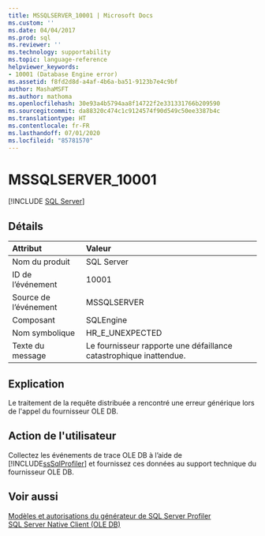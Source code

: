 ```yaml
---
title: MSSQLSERVER_10001 | Microsoft Docs
ms.custom: ''
ms.date: 04/04/2017
ms.prod: sql
ms.reviewer: ''
ms.technology: supportability
ms.topic: language-reference
helpviewer_keywords:
- 10001 (Database Engine error)
ms.assetid: f8fd2d8d-a4af-4b6a-ba51-9123b7e4c9bf
author: MashaMSFT
ms.author: mathoma
ms.openlocfilehash: 30e93a4b5794aa8f14722f2e331331766b209590
ms.sourcegitcommit: da88320c474c1c9124574f90d549c50ee3387b4c
ms.translationtype: HT
ms.contentlocale: fr-FR
ms.lasthandoff: 07/01/2020
ms.locfileid: "85781570"
---
```

# <a name="mssqlserver_10001"></a>MSSQLSERVER_10001
 [!INCLUDE [SQL Server](../../includes/applies-to-version/sqlserver.md)]
  
## <a name="details"></a>Détails  
  
| Attribut | Valeur |  
| :-------- | :---- |  
|Nom du produit|SQL Server|  
|ID de l’événement|10001|  
|Source de l’événement|MSSQLSERVER|  
|Composant|SQLEngine|  
|Nom symbolique|HR_E_UNEXPECTED|  
|Texte du message|Le fournisseur rapporte une défaillance catastrophique inattendue.|  
  
## <a name="explanation"></a>Explication  
Le traitement de la requête distribuée a rencontré une erreur générique lors de l'appel du fournisseur OLE DB.  
  
## <a name="user-action"></a>Action de l'utilisateur  
Collectez les événements de trace OLE DB à l’aide de [!INCLUDE[ssSqlProfiler](../../includes/sssqlprofiler-md.md)] et fournissez ces données au support technique du fournisseur OLE DB.  
  
## <a name="see-also"></a>Voir aussi  
[Modèles et autorisations du générateur de SQL Server Profiler](~/tools/sql-server-profiler/sql-server-profiler-templates-and-permissions.md)  
[SQL Server Native Client &#40;OLE DB&#41;](~/relational-databases/native-client/ole-db/sql-server-native-client-ole-db.md)  
  
